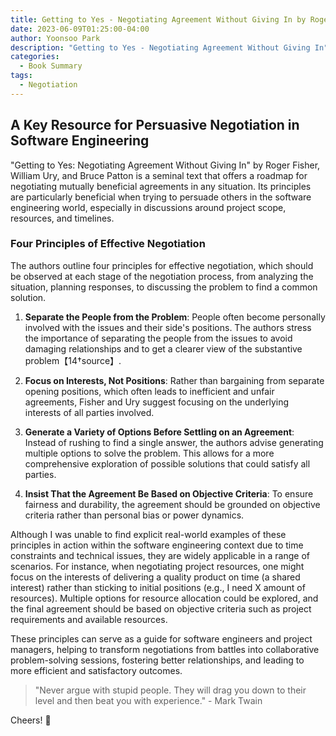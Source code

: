 ```yaml
---
title: Getting to Yes - Negotiating Agreement Without Giving In by Roger Fisher
date: 2023-06-09T01:25:00-04:00
author: Yoonsoo Park
description: "Getting to Yes - Negotiating Agreement Without Giving In"
categories:
  - Book Summary
tags:
  - Negotiation
---
```


## A Key Resource for Persuasive Negotiation in Software Engineering

"Getting to Yes: Negotiating Agreement Without Giving In" by Roger Fisher, William Ury, and Bruce Patton is a seminal text that offers a roadmap for negotiating mutually beneficial agreements in any situation. Its principles are particularly beneficial when trying to persuade others in the software engineering world, especially in discussions around project scope, resources, and timelines.

### Four Principles of Effective Negotiation

The authors outline four principles for effective negotiation, which should be observed at each stage of the negotiation process, from analyzing the situation, planning responses, to discussing the problem to find a common solution.

1. **Separate the People from the Problem**: People often become personally involved with the issues and their side's positions. The authors stress the importance of separating the people from the issues to avoid damaging relationships and to get a clearer view of the substantive problem【14†source】.

2. **Focus on Interests, Not Positions**: Rather than bargaining from separate opening positions, which often leads to inefficient and unfair agreements, Fisher and Ury suggest focusing on the underlying interests of all parties involved.

3. **Generate a Variety of Options Before Settling on an Agreement**: Instead of rushing to find a single answer, the authors advise generating multiple options to solve the problem. This allows for a more comprehensive exploration of possible solutions that could satisfy all parties.

4. **Insist That the Agreement Be Based on Objective Criteria**: To ensure fairness and durability, the agreement should be grounded on objective criteria rather than personal bias or power dynamics.

Although I was unable to find explicit real-world examples of these principles in action within the software engineering context due to time constraints and technical issues, they are widely applicable in a range of scenarios. For instance, when negotiating project resources, one might focus on the interests of delivering a quality product on time (a shared interest) rather than sticking to initial positions (e.g., I need X amount of resources). Multiple options for resource allocation could be explored, and the final agreement should be based on objective criteria such as project requirements and available resources.

These principles can serve as a guide for software engineers and project managers, helping to transform negotiations from battles into collaborative problem-solving sessions, fostering better relationships, and leading to more efficient and satisfactory outcomes. 

> "Never argue with stupid people. They will drag you down to their level and then beat you with experience." - Mark Twain


Cheers! 🍺
